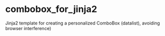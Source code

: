 # combobox_for_jinja2
Jinja2 template for creating a personalized ComboBox (datalist), avoiding browser interference)
